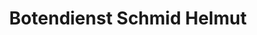 ---
title: "Botendienst Schmid Helmut"
url: /kauns/botendienst-schmid-helmut/
shop: Autowerkstatt
---